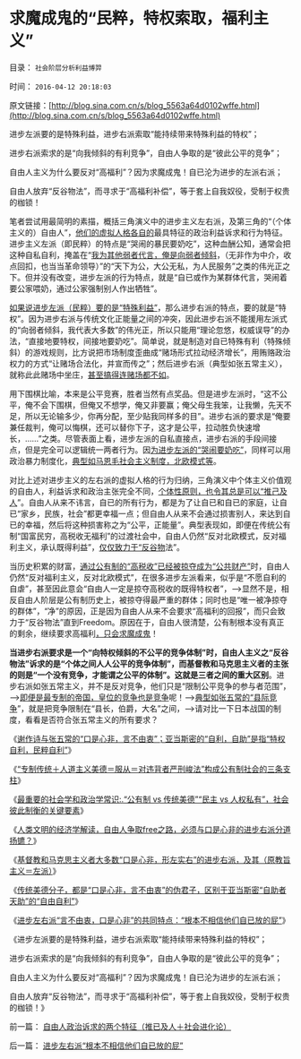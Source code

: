 # 求魔成鬼的“民粹，特权索取，福利主义”

目录： `社会阶层分析利益博羿` 

时间： `2016-04-12 20:18:03` 

原文链接：[http://blog.sina.com.cn/s/blog_5563a64d0102wffe.html](http://blog.sina.com.cn/s/blog_5563a64d0102wffe.html)

进步左派要的是特殊利益，进步右派索取“能持续带来特殊利益的特权”；

进步右派索求的是“向我倾斜的有利竞争”，自由人争取的是“彼此公平的竞争”；

自由人主义为什么要反对“高福利”？因为求魔成鬼！自已沦为进步的左派右派；

自由人放弃“反谷物法”，而寻求于“高福利补偿”，等于套上自我奴役，受制于权贵的枷锁！

笔者尝试用最简明的素描，概括三角演义中的进步主义左右派，及第三角的“（个体主义的）自由人”，[他们的虚拟人格各自的](../../../2014/4/16/用虚拟人格技术，排除稻草人，识别真正的问疑.md)最具特征的政治利益诉求和行为特征。进步主义左派（即民粹）的特点是“哭闹的暴民要奶吃”，这种血酬公知，通常会把这种自私自利，掩盖在“[我为其他弱者代言，俺是向弱者倾斜](../../../2013/1/4/人权就是经济学，向弱者倾斜是道德.md)，（无非作为中介，收点回扣，也当当革命领导）”的“天下为公，大公无私，为人民服务”之类的伟光正之下。但并没有改变，进步左派的行为特点，就是“自已或作为某群体代言，哭闹着要公家喂奶，通过公家强制别人作出牺牲”。

[如果说进步左派（民粹）要的是“特殊利益”](../../../2013/6/20/民粹信仰“低人权＝中央集权”，“能哭的暴民有奶吃”.md)，那么进步右派的特点，要的就是“特权”。因为进步右派与传统文化正能量之间的冲突，因此进步右派不能援用左派式的“向弱者倾斜，我代表大多数”的伟光正，所以只能用“理论忽悠，权威误导”的办法，“直接地要特权，间接地要奶吃”。简单说，就是制造对自已特殊有利（特殊倾斜）的游戏规则，比方说把市场制度歪曲成“赌场形式拉动经济增长”，用贿赂政治权力的方式“让赌场合法化，并宣而传之”；然后进步右派（典型如张五常主义），就称此此赌场中坐庄，[甚至搞得连赌场都不如](../../../2016/3/31/张五常要做权威，就要象科斯那样学会沉默；.md)。

用下围棋比喻，本来是公平竞赛，胜者当然有点奖品。但是进步左派时，“这不公平，俺不会下围棋，但俺又不想学，俺又非要赢；俺父母生我笨，让我懒，先天不足，所以无论输多少，你再分配，至少贴我同样多的目”。进步右派的要求是“俺要兼任裁判，俺可以悔棋，还可以替你下子，这才是公平，拉动胜负快速增长，……”之类。尽管表面上看，进步左派的自私直接点，进步右派的手段间接点，但是完全可以逻辑统一两者行为。因[为进步左派的“哭闹要奶吃”](../../../2016/3/20/左派的特点是口是心非，以至于无法理喻；.md)，同样可以用政治暴力制度化，[典型如马恩毛社会主义制度，北欧模式等](../../../2011/6/26/成功的北欧模式根本不存在.md)。

对比上述对进步主义的左右派的虚拟人格的行为归纳，三角演义中个体主义价值观的自由人，利益诉求和政治主张完全不同，[个体性原则，也令其总是可以“推己及人](../../../2010/3/7/Individualism（个体价值）不宜混同个人主义.md)”。自由人从来不讳言，自已的所有行为，都是为了让自已和自已的家庭，让自已“家乡，民族，社会”都更幸福一点；但自由人从来不会通过损害别人，来达到自已的幸福，然后将这种损害称之为“公平，正能量”。典型表现如，即便在传统公有制“国富民穷，高税收无福利”的过渡社会中，自由人仍然“反对北欧模式，反对福利主义，承认既得利益”，[仅仅致力于“反谷物](../../../2013/10/7/集合论视角：合理的革命是“反谷物法”的集合.md)法”。

当历史积累的财富，[通过公有制的“高税收”已经被掠夺成为“公共财产”](../../../2007/12/23/冗员吃饭财政拖累：高税收无福利无助社会和谐.md)时，自由人仍然“反对福利主义，反对北欧模式”，在很多进步左派看来，似乎是“不愿自利的自虐”，甚至因此意会“自由人一定是掠夺高税收的既得特权者”，——>显然不是，相反自由人阶层是公有制历史上，被掠夺得最严重的群体；同时也是“唯一被净掠夺的群体”，“净”的原因，正是因为自由人从来不会要求“高福利的回报”，而只会致力于“反谷物法”直到Freedom。原因在于，自由人很清楚，公有制根本没有真正的剩余，继续要求高福利[，只会求魔成鬼](../../../2016/4/7/不承认权(利)平等，就无“外交”观念，还谈何“诚信”？.md)！

**当进步右派要求是一个“向特权倾斜的不公平的竞争体制”时，自由人主义之“反谷物法”诉求的是“个体之间人人公平的竞争体制”，而基督教和马克思主义者的主张的则是“一个没有竞争，才能谓之公平的体制”。这就是三者之间的重大区别**。进步右派如张五常主义，并不是反对竞争，他们只是“限制公平竞争的参与者范围”，——>[即便是最专制的帝国，皇位的竞争也是竞争](../../../2009/5/25/魔戒！世界上根本没有绝对的权力～！.md)呢！——>[典型如张五常的“县际竞争](../../../2016/3/26/“县际竞争”？张五常是中世纪制度的主张者!.md)”，就是把竞争限制在“县长，伯爵，大名”之间，——>请对比一下日本战国的制度，看看是否符合张五常主义的所有要求？

《[谢作诗与张五常的“口是心非，言不由衷”；亚当斯密的“自利，自助”是指“特权自利，民粹自利”](../../../2016/3/31/张五常要做权威，就要象科斯那样学会沉默；.md)》

《[“专制传统＋人道主义美德＝服从＝对违背者严刑峻法”构成公有制社会的三条支柱](../../../2016/4/5/传统文化的“正能量”，证明“传统＝公有制”；.md)》

《[最重要的社会学和政治学常识:.“公有制
vs 传统美德”“民主 vs 人权私有”，社会彼此制衡的关键要素](../../../2016/4/6/最重要的社会学和政治学常识：.md)》

《[人类文明的经济学解读，自由人争取free之路，必须与口是心非的进步右派分道扬镳？](../../../2016/4/7/”口是心非“的进步右派，是左棍中的绝大多数；.md)》

《[基督教和马克思主义者大多数“口是心非，形左实右”的进步右派，及其（原教旨主义＝左派）](../../../2016/4/9/“原教旨＝传统卫道”，“打左灯”所能获得的政治支持.md)》

《[传统美德分子，都是“口是心非，言不由衷”的伪君子，区别于亚当斯密“自助者天助”的“自由自利”](../../../2016/4/10/“左派特权自利”，区别于亚当斯密“自助者天助”的“自由自利”.md)》

《[进步左右派“言不由衷，口是心非”的共同特点：“根本不相信他们自已放的屁”](../../../2016/4/11/进步左右派“根本不相信他们自已放的屁”.md)》

《进步左派要的是特殊利益，进步右派索取“能持续带来特殊利益的特权”；

进步右派索求的是“向我倾斜的有利竞争”，自由人争取的是“彼此公平的竞争”；

自由人主义为什么要反对“高福利”？因为求魔成鬼！自已沦为进步的左派右派；

自由人放弃“反谷物法”，而寻求于“高福利补偿”，等于套上自我奴役，受制于权贵的枷锁！》

前一篇： [自由人政治诉求的两个特征（推已及人＋社会进化论）](../../../2016/4/13/自由人政治诉求的两个特征（推已及人＋社会进化论）.md)

后一篇： [进步左右派“根本不相信他们自已放的屁”](../../../2016/4/11/进步左右派“根本不相信他们自已放的屁”.md)

